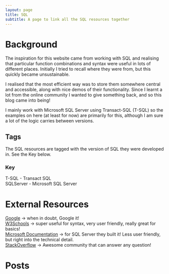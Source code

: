```yaml
---
layout: page
title: SQL
subtitle: A page to link all the SQL resources together
---
```


# Background
The inspiration for this website came from working with SQL and realising that particular function combinations and syntax were useful in lots of different places. Initially I tried to recall where they were from, but this quickly became unsustainable.

I realised that the most efficient way was to store them somewhere central and accessible, along with nice demos of their functionality.
Since I learnt a lot from the online community I wanted to give something back, and so this blog came into being!

I mainly work with Microsoft SQL Server using Transact-SQL (T-SQL) so the examples on here (at least for now) are primarily for this, although I am sure a lot of the logic carries between versions.

## Tags
The SQL resources are tagged with the version of SQL they were developed in. See the Key below.

### Key
T-SQL - Transact SQL <br>
SQLServer - Microsoft SQL Server 


# External Resources

[Google](https://www.google.com/) → when in doubt, Google it! <br>
[W3Schools](https://www.w3schools.com/sql/default.asp ) → super useful for syntax, very user friendly, really great for basics! <br>
[Microsoft Documentation](https://docs.microsoft.com/en-us/sql/t-sql/language-reference?view=sql-server-ver15) → for SQL Server they built it! Less user friendly, but right into the technical detail. <br>
[StackOverflow](https://stackoverflow.com/) → Awesome community that can answer any question! <br>


# Posts

